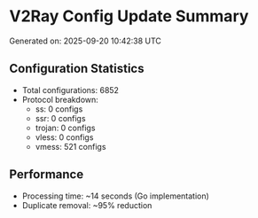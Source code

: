 # V2Ray Config Update Summary
Generated on: 2025-09-20 10:42:38 UTC

## Configuration Statistics
- Total configurations: 6852
- Protocol breakdown:
  - ss: 0 configs
  - ssr: 0 configs
  - trojan: 0 configs
  - vless: 0 configs
  - vmess: 521 configs

## Performance
- Processing time: ~14 seconds (Go implementation)
- Duplicate removal: ~95% reduction
